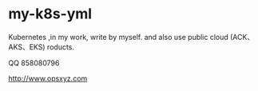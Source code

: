 # my-k8s-yml
Kubernetes ,in my work, write by myself. 
and also use public cloud (ACK、AKS、EKS) roducts.

QQ 858080796

http://www.opsxyz.com

